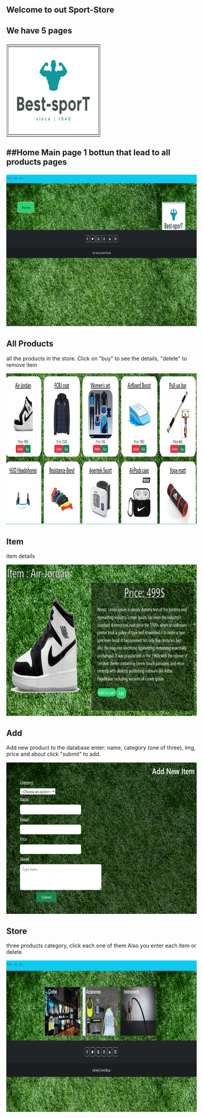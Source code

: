 
<h2 width="500" height="500">Welcome to out Sport-Store<h2/>

We have 5 pages

<img src="src/LogoSport2.jpg" width="250" height="250"/>

##Home
Main page 1 bottun that lead to all products pages

<img src="src/README_img/Home.png" width="700" height="400"/>

## All Products 
all the products in the store.
Click on "buy" to see the details, "delete" to remove item

<img src="src/README_img/AllProducts.png" width="700" height="400"/>

## Item
item details

<img src="src/README_img/ItemDetails.png" width="700" height="400"/>

## Add 
Add new product to the database
enter: name, category (one of three), img, price and about
click "submit" to add.

 <img src="src/README_img/Add Product.png" width="700" height="400"/>
 
## Store 
three products category, click each one of them
Also you enter each item or delete 

 <img src="src/README_img/Store.png" width="700" height="400"/>
 

